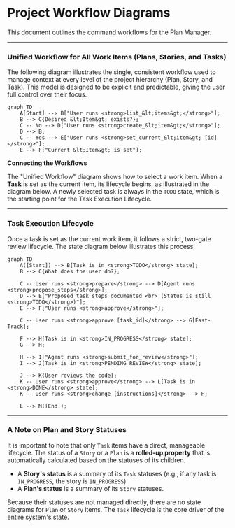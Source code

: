 # Project Workflow Diagrams

This document outlines the command workflows for the Plan Manager.

---

### Unified Workflow for All Work Items (Plans, Stories, and Tasks)

The following diagram illustrates the single, consistent workflow used to manage context at every level of the project hierarchy (Plan, Story, and Task). This model is designed to be explicit and predictable, giving the user full control over their focus.

```mermaid
graph TD
    A[Start] --> B["User runs <strong>list_&lt;items&gt;</strong>"];
    B --> C{Desired &lt;Item&gt; exists?};
    C -- No --> D["User runs <strong>create_&lt;item&gt;</strong>"];
    D --> B;
    C -- Yes --> E["User runs <strong>set_current_&lt;item&gt; [id]</strong>"];
    E --> F["Current &lt;Item&gt; is set"];
```

**Connecting the Workflows**

The "Unified Workflow" diagram shows how to select a work item. When a **Task** is set as the current item, its lifecycle begins, as illustrated in the diagram below. A newly selected task is always in the `TODO` state, which is the starting point for the Task Execution Lifecycle.

---

### Task Execution Lifecycle

Once a task is set as the current work item, it follows a strict, two-gate review lifecycle. The state diagram below illustrates this process.

```mermaid
graph TD
    A([Start]) --> B[Task is in <strong>TODO</strong> state];
    B --> C{What does the user do?};
    
    C -- User runs <strong>prepare</strong> --> D[Agent runs <strong>propose_steps</strong>];
    D --> E["Proposed task steps documented <br> (Status is still <strong>TODO</strong>)"];
    E --> F["User runs <strong>approve</strong>"];
    
    C -- User runs <strong>approve [task_id]</strong> --> G[Fast-Track];
    
    F --> H[Task is in <strong>IN_PROGRESS</strong> state];
    G --> H;
    
    H --> I["Agent runs <strong>submit_for_review</strong>"];
    I --> J[Task is in <strong>PENDING_REVIEW</strong> state];
    
    J --> K{User reviews the code};
    K -- User runs <strong>approve</strong> --> L[Task is in <strong>DONE</strong> state];
    K -- User runs <strong>change [instructions]</strong> --> H;
    
    L --> M([End]);

```

---

### A Note on Plan and Story Statuses

It is important to note that only `Task` items have a direct, manageable lifecycle. The status of a `Story` or a `Plan` is a **rolled-up property** that is automatically calculated based on the statuses of its children.

-   A **Story's status** is a summary of its `Task` statuses (e.g., if any task is `IN_PROGRESS`, the story is `IN_PROGRESS`).
-   A **Plan's status** is a summary of its `Story` statuses.

Because their statuses are not managed directly, there are no state diagrams for `Plan` or `Story` items. The `Task` lifecycle is the core driver of the entire system's state.
